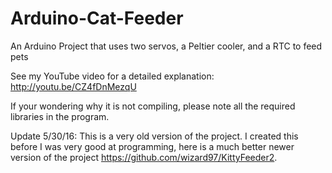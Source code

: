 Arduino-Cat-Feeder
==================

An Arduino Project that uses two servos, a Peltier cooler, and a RTC to feed pets

See my YouTube video for a detailed explanation: http://youtu.be/CZ4fDnMezqU

If your wondering why it is not compiling, please note all the required libraries in the program.

Update 5/30/16:
This is a very old version of the project. I created this before I was very good at programming, here is a much better newer version of the project https://github.com/wizard97/KittyFeeder2.
